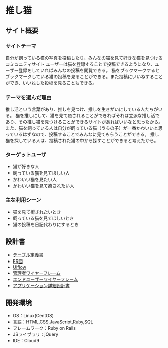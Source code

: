 # 推し猫

## サイト概要
### サイトテーマ
自分が飼っている猫の写真を投稿したり、みんなの猫を見て好きな猫を見つけるコミュニティサイト
ユーザーは猫を登録することで投稿できるようになり、ユーザー登録をしていればみんなの投稿を閲覧できる。
猫をブックマークするとブックマークしている猫の投稿を見ることができる。また投稿にいいねすることができ、いいねした投稿を見ることもできる。

### テーマを選んだ理由
推し活という言葉があり、推しを見つけ、推しを生きがいにしている人たちがいる。
猫を推しにして、猫を見て癒されることができればそれは立派な推し活であり、その推し猫を見つけることができるサイトがあればいいなと思ったから。
また、猫を飼っている人は自分が飼っている猫（うちの子）が一番かわいいと思っているはずなので、投稿することでみんなに見てもらうことができる。
推し猫を探している人は、投稿された猫の中から探すことができると考えたから。

### ターゲットユーザ
- 猫が好きな人
- 飼っている猫を見てほしい人
- かわいい猫を見たい人
- かわいい猫を見て癒されたい人

### 主な利用シーン
- 猫を見て癒されたいとき
- 飼っている猫を見てほしいとき
- 猫の投稿を日記代わりにするとき

## 設計書
- [テーブル定義書](https://docs.google.com/spreadsheets/d/1FUKf-NokHGL95YCMibc8k6ZOz0Ubb7alhkonk7jXa7g/edit#gid=1373217982)
- [ER図](https://drive.google.com/file/d/1KE5mgIkwc5Xs5GD5V5Qc1sT68ZIBp1LN/view?usp=sharing)
- [UIflow](https://drive.google.com/file/d/1T9sL8Z81qv1KI_D8n-wh2J5oJajC9tIc/view?usp=sharing)
- [管理者ワイヤーフレーム](https://drive.google.com/file/d/1RW8fy8EJ7pbxGGKGklMBnZ-ygL0s_42V/view?usp=sharing)
- [エンドユーザーワイヤーフレーム](https://drive.google.com/file/d/1iA82L_enKgLvzj9dl93WZAMI6wQhQ9Od/view?usp=sharing)
- [アプリケーション詳細設計書](https://docs.google.com/spreadsheets/d/163COt8z_6z1za_QVTcE9PQnlvQYhoWsUZhEXGfTm-y4/edit?usp=sharing)

## 開発環境
- OS：Linux(CentOS)
- 言語：HTML,CSS,JavaScript,Ruby,SQL
- フレームワーク：Ruby on Rails
- JSライブラリ：jQuery
- IDE：Cloud9
